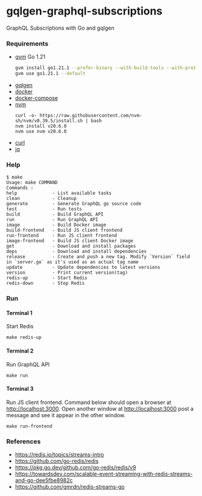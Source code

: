 # gqlgen-graphql-subscriptions

GraphQL Subscriptions with Go and gqlgen

### Requirements

* [gvm](https://github.com/moovweb/gvm) Go 1.21
    ```bash
    gvm install go1.21.1 --prefer-binary --with-build-tools --with-protobuf
    gvm use go1.21.1 --default
    ```
- [gqlgen](https://github.com/99designs/gqlgen)
- [docker](https://docs.docker.com/engine/install/)
- [docker-compose](https://docs.docker.com/compose/install/)
- [nvm](https://github.com/nvm-sh/nvm#install--update-script)
  ```shell
  curl -o- https://raw.githubusercontent.com/nvm-sh/nvm/v0.39.5/install.sh | bash
  nvm install v20.6.0
  nvm use nvm v20.6.0
  ```
- [curl](https://help.ubidots.com/en/articles/2165289-learn-how-to-install-run-curl-on-windows-macosx-linux)
- [jq](https://github.com/stedolan/jq/wiki/Installation)

### Help

```text
$ make
Usage: make COMMAND
Commands :
help             - List available tasks
clean            - Cleanup
generate         - Generate GraphQL go source code
test             - Run tests
build            - Build GraphQL API
run              - Run GraphQL API
image            - Build Docker image
build-frontend   - Build JS client frontend
run-frontend     - Run JS client frontend
image-frontend   - Build JS client Docker image
get              - Download and install packages
deps             - Download and install dependencies
release          - Create and push a new tag. Modify `Version` field in `server.go` as it's used as an actual tag name
update           - Update dependencies to latest versions
version          - Print current version(tag)
redis-up         - Start Redis
redis-down       - Stop Redis
```
### Run

#### Terminal 1

Start Redis
```shell
make redis-up
```

#### Terminal 2

Run GraphQL API
```shell
make run
```

#### Terminal 3

Run JS client frontend. Command below should open a browser at [http://localhost:3000](http://localhost:3000).
Open another window at [http://localhost:3000](http://localhost:3000) post a message and see it appear in the other window.

```shell
make run-frontend
```

### References

* https://redis.io/topics/streams-intro
* https://github.com/go-redis/redis
* https://pkg.go.dev/github.com/go-redis/redis/v9
* https://towardsdev.com/scalable-event-streaming-with-redis-streams-and-go-dee5fbe8982c
* https://github.com/gmrdn/redis-streams-go
